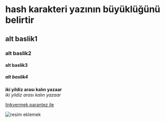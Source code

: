 # hash karakteri yazının büyüklüğünü belirtir
## alt baslik1
### alt baslik2
#### alt baslik3
##### alt baslik4
**iki yildiz arası kalın yazaar**</br>
*iki yildiz arası kalın yazaar*

[linkvermek parantez ile](http://www.google.com)

![resim eklemek](http://)
